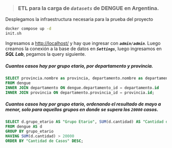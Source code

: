 > ### ETL para la carga de *`datasets`* de DENGUE en Argentina.

Desplegamos la infraestructura necesaria para la prueba del proyecto
```sh
docker compose up -d
init.sh
```

Ingresamos a [http://localhost/](http://localhost/) y hay que ingresar con ***`admin/admin`***. Luego creamos la conexión a la base de datos en ***`Settings`***, luego ingresamos en ***SQL Lab***, pegamos la query siguiente. 

##### Cuantos casos hay por grupo etario, por departamento y provincia.

```sql
SELECT provincia.nombre as provincia, departamento.nombre as departamento, grupo_etario , cantidad
FROM dengue 
INNER JOIN departamento ON dengue.departamento_id = departamento.id
INNER JOIN provincia ON departamento.provincia_id = provincia.id;
```

##### Cuantos casos hay por grupo etario, ordenando el resultado de mayo a menor, solo para aquellos grupos en donde se supera los ***`20000`*** casos.

```sql
SELECT d.grupo_etario AS "Grupo Etario", SUM(d.cantidad) AS "Cantidad de Casos"
FROM dengue AS d
GROUP BY grupo_etario
HAVING SUM(d.cantidad) > 20000
ORDER BY "Cantidad de Casos" DESC;
```